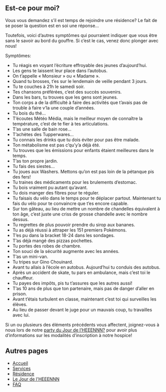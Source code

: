 ## Est-ce pour moi?

Vous vous demandez s’il est temps de rejoindre une résidence? Le fait de se poser la question est en soi une réponse…

Toutefois, voici d’autres symptômes qui pourraient indiquer que vous être sans le savoir au bord du gouffre. Si c’est le cas, venez donc plonger avec nous!

Symptômes:
- Tu réagis en voyant l’écriture effroyable des jeunes d’aujourd’hui.
- Les gens te laissent leur place dans l’autobus.
- On t’appelle « Monsieur » ou « Madame ».
- Quand tu brosses, t’es sur le lendemain de veille pendant 3 jours.
- Tu te couches à 21h le samedi soir.
- Tes chansons préférées, c’est des succès souvenirs.
- Dans les bars, tu trouves que les gens sont jeunes.
- Ton corps a de la difficulté à faire des activités que t’avais pas de trouble à faire v’la une couple d’années.
- Tu bois du thé…
- T’écoutes Météo Média, mais le meilleur moyen de connaître la température, c’est de te fier à tes articulations.
- T’as une salle de bain rose…
- T’achètes des Tupperwares…
- Tu connais les drinks que tu dois éviter pour pas être malade.
- Ton métabolisme est pas c’qu’y’a déjà été.
- Tu trouves que les émissions pour enfants étaient meilleures dans le temps.
- T’as ton propre jardin.
- Tu fais des siestes…
- Tu joues aux Washers. Mettons qu’on est pas loin de la pétanque pis des fers!
- Tu traines des médicaments pour les brulements d’estomac.
- Tu bois vraiment pu autant qu’avant.
- Tu dois manger des fibres pour te réguler.
- Tu faisais du vélo dans le temps pour te déplacer partout. Maintenant tu fais du vélo pour te convaincre que t’es encore capable.
- Sur ton gâteau, au lieu de mettre un nombre de chandelles équivalent à ton âge, c’est juste une criss de grosse chandelle avec le nombre dessus.
- Tu regrettes de plus pouvoir prendre du sirop aux bananes.
- Tu as déjà réussi à attraper les 151 premiers Pokémons.
- T’es pu dans la bracket 18-24 dans les sondages.
- T’as déjà mangé des pizzas pochettes.
- Tu portes des robes de chambre.
- Ton souci de la sécurité augmente avec les années.
- T’as un mini-van.
- Tu tripes sur Gino Chouinard.
- Avant tu allais à l’école en autobus. Aujourd’hui tu conduis des autobus.
- Après un accident de skate, tu pars en ambulance, mais c’est toi le chauffeur.
- Tu payes des impôts, pis tu t’assures que les autres aussi!
- T’as 10 ans de plus que ton partenaire, mais pas de danger d’aller en prison.
- Avant t’étais turbulent en classe, maintenant c’est toi qui surveilles les élèves.
- Au lieu de passer devant le juge pour un mauvais coup, tu travailles avec lui.

Si un ou plusieurs des éléments précédents vous affectent, joignez-vous à nous lors de notre [party du Jour de l’HEEENNN?](jdl2015_sw_jdl.md) pour avoir plus d’informations sur les modalités d’inscription à notre hospice!

## Autres pages
- [Accueil](jdl2015_sw_accueil.md)
- [Services](jdl2015_sw_services.md)
- [Résidence](jdl2015_sw_residence.md)
- [Le Jour de l'HEEENNN](jdl2015_sw_jdl.md)
- [FAQ](jdl2015_sw_faq.md)
